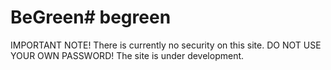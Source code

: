 # BeGreen# begreen


IMPORTANT NOTE! There is currently no security on this site. DO NOT USE YOUR OWN PASSWORD! The site is under development. 
